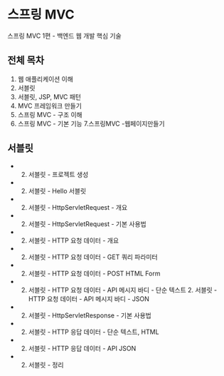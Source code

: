 # 스프링 MVC

스프링 MVC 1편 - 백엔드 웹 개발 핵심 기술

## 전체 목차

1. 웹 애플리케이션 이해
2. 서블릿
3. 서블릿, JSP, MVC 패턴
4. MVC 프레임워크 만들기
5. 스프링 MVC - 구조 이해
6. 스프링 MVC - 기본 기능 7.스프링MVC -웹페이지만들기

## 서블릿
- 2. 서블릿 - 프로젝트 생성
- 2. 서블릿 - Hello 서블릿
- 2. 서블릿 - HttpServletRequest - 개요
- 2. 서블릿 - HttpServletRequest - 기본 사용법
- 2. 서블릿 - HTTP 요청 데이터 - 개요
- 2. 서블릿 - HTTP 요청 데이터 - GET 쿼리 파라미터
- 2. 서블릿 - HTTP 요청 데이터 - POST HTML Form
- 2. 서블릿 - HTTP 요청 데이터 - API 메시지 바디 - 단순 텍스트 2. 서블릿 - HTTP 요청 데이터 - API 메시지 바디 - JSON
- 2. 서블릿 - HttpServletResponse - 기본 사용법
- 2. 서블릿 - HTTP 응답 데이터 - 단순 텍스트, HTML
- 2. 서블릿 - HTTP 응답 데이터 - API JSON
- 2. 서블릿 - 정리
